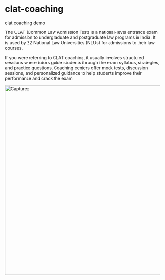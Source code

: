 # clat-coaching
clat coaching demo

   The CLAT (Common Law Admission Test) is a national-level entrance exam for admission to undergraduate and postgraduate law programs in India. It is used by 22 National Law Universities (NLUs) for admissions to their law courses.

If you were referring to CLAT coaching, it usually involves structured sessions where tutors guide students through the exam syllabus, strategies, and practice questions. Coaching centers offer mock tests, discussion sessions, and personalized guidance to help students improve their performance and crack the exam


<img width="1331" height="616" alt="Capturex" src="https://github.com/user-attachments/assets/c3760c8f-0d01-488a-a1a3-8934986a9657" />
